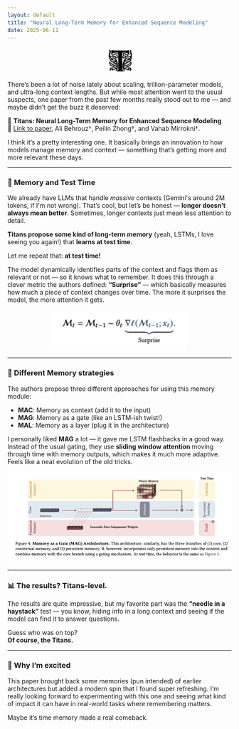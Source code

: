 ```yaml
---
layout: default
title: "Neural Long-Term Memory for Enhanced Sequence Modeling"
date: 2025-06-11
---
```


<p align="center">
    <img src="https://github.com/fermaat/fermaat.github.io/blob/main/files/images/Titans/Titans0.png?raw=true" alt="Awesome T, as pictured in the paper" width="60">
</p>


There’s been a lot of noise lately about scaling, trillion-parameter models, and ultra-long context lengths. But while most attention went to the usual suspects, one paper from the past few months really stood out to me — and maybe didn’t get the buzz it deserved:

📄 **Titans: Neural Long-Term Memory for Enhanced Sequence Modeling**  
🔗 [Link to paper](https://buff.ly/3WPXG1Q), Ali Behrouz†, Peilin Zhong†, and Vahab Mirrokni†.

I think it’s a pretty interesting one. It basically brings an innovation to how models manage memory and context — something that’s getting more and more relevant these days.

---

### 🤯 Memory and Test Time

We already have LLMs that handle *massive* contexts (Gemini's around 2M tokens, if I'm not wrong). That’s cool, but let’s be honest — **longer doesn’t always mean better**. Sometimes, longer contexts just mean less attention to detail.

**Titans propose some kind of long-term memory** (yeah, LSTMs, I love seeing you again!) that **learns at test time**.

Let me repeat that: **at test time!**

The model dynamically identifies parts of the context and flags them as relevant or not — so it knows what to remember. It does this through a clever metric the authors defined: **“Surprise”** — which basically measures how much a piece of context changes over time. The more it surprises the model, the more attention it gets. 

<p align="center">
    <img src="https://github.com/fermaat/fermaat.github.io/blob/main/files/images/Titans/Titans4.png?raw=true" alt="Surprise! as defined in the paper" width="300">
</p>


---

### 🧠 Different Memory strategies

The authors propose three different approaches for using this memory module:

- **MAC**: Memory as context (add it to the input)
- **MAG**: Memory as a gate (like an LSTM-ish twist!)
- **MAL**: Memory as a layer (plug it in the architecture)

I personally liked **MAG** a lot — it gave me LSTM flashbacks in a good way. Instead of the usual gating, they use **sliding window attention** moving through time with memory outputs, which makes it much more adaptive. Feels like a neat evolution of the old tricks.

<p align="center">
    <img src="https://github.com/fermaat/fermaat.github.io/blob/main/files/images/Titans/Titans2.png?raw=true" alt="MAG architecture, as defined in the paper">
</p>

---

### 📊 The results? Titans-level.

The results are quite impressive, but my favorite part was the **“needle in a haystack”** test — you know, hiding info in a long context and seeing if the model can find it to answer questions.

Guess who was on top?  
**Of course, the Titans.**

---

### 🚀 Why I’m excited

This paper brought back some memories (pun intended) of earlier architectures but added a modern spin that I found super refreshing. I’m really looking forward to experimenting with this one and seeing what kind of impact it can have in real-world tasks where remembering matters.

Maybe it’s time memory made a real comeback.

